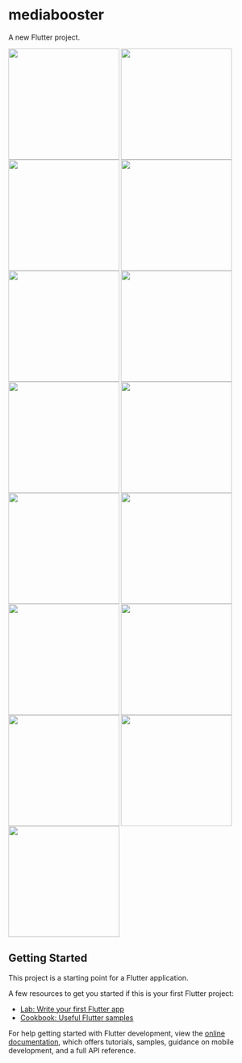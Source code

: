 # mediabooster

A new Flutter project.

<img align="left" src="https://github.com/sanjanasangani/mediabooster/assets/131368083/22f56654-3dc9-4df6-be8e-6e70331b0529" width="220px">
<img align="left" src="https://github.com/sanjanasangani/mediabooster/assets/131368083/68279892-f5c7-4689-b5ac-b12632647813"width="220px">
<img src="https://github.com/sanjanasangani/mediabooster/assets/131368083/60c5688e-c8cf-4901-a12b-9fe18c126e22"width="220px">

<img align="left" src="https://github.com/sanjanasangani/mediabooster/assets/131368083/d3452b3a-7c02-4954-9983-ed2dbed0036a" width="220px">
<img align="left" src="https://github.com/sanjanasangani/mediabooster/assets/131368083/171a91a1-efde-4285-9de9-0ca19771d1fa"width="220px">
<img src="https://github.com/sanjanasangani/mediabooster/assets/131368083/c3fe21c4-b53a-4528-97c2-098e4db649c8"width="220px">

<img align="left" src="https://github.com/sanjanasangani/mediabooster/assets/131368083/06633b7d-4dc2-47f0-8250-f10f08d3d466" width="220px">
<img align="left" src="https://github.com/sanjanasangani/mediabooster/assets/131368083/743fe742-6d47-44cc-a1d4-7510043419dd"width="220px">
<img src="https://github.com/sanjanasangani/mediabooster/assets/131368083/6f1132f2-32af-43f4-965d-07d16495dbbe"width="220px">

<img align="left" src="https://github.com/sanjanasangani/mediabooster/assets/131368083/334e98f2-6962-4fc2-b2ad-f91df150193b" width="220px">
<img align="left" src="https://github.com/sanjanasangani/mediabooster/assets/131368083/1b58d6d1-fd7e-46dd-a854-e28a7b324558"width="220px">
<img src="https://github.com/sanjanasangani/mediabooster/assets/131368083/879ec5a4-ab2c-4d99-b110-15dc590154ea
"width="220px">

<img align="left" src="https://github.com/sanjanasangani/mediabooster/assets/131368083/07cee7ae-21b3-4549-adf4-ef91c9cdfb1b" width="220px">
<img align="left" src="https://github.com/sanjanasangani/mediabooster/assets/131368083/28d904fe-b775-4802-9413-d4f11ede98ce"width="220px">
<img src="https://github.com/sanjanasangani/mediabooster/assets/131368083/dc836bbf-c1be-47bd-b19d-e83914fca6be
"width="220px">

## Getting Started

This project is a starting point for a Flutter application.

A few resources to get you started if this is your first Flutter project:

- [Lab: Write your first Flutter app](https://docs.flutter.dev/get-started/codelab)
- [Cookbook: Useful Flutter samples](https://docs.flutter.dev/cookbook)

For help getting started with Flutter development, view the
[online documentation](https://docs.flutter.dev/), which offers tutorials,
samples, guidance on mobile development, and a full API reference.
